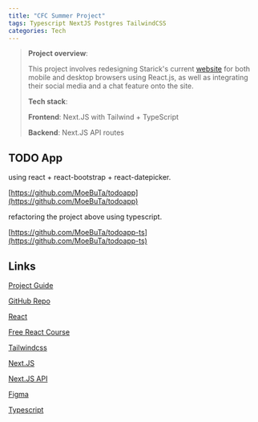 ```yaml
---
title: "CFC Summer Project"
tags: Typescript NextJS Postgres TailwindCSS
categories: Tech
---
```


>**Project overview**:
> 
> This project involves redesigning Starick's current [website](https://www.starick.org.au/) for both mobile and desktop browsers using React.js, as well as integrating their social media and a chat feature onto the site.
>
>**Tech stack**:
> 
>**Frontend**: Next.JS with Tailwind + TypeScript
> 
>**Backend**: Next.JS API routes



## TODO App

using react + react-bootstrap + react-datepicker.

[https://github.com/MoeBuTa/todoapp](https://github.com/MoeBuTa/todoapp)


refactoring the project above using typescript.

[https://github.com/MoeBuTa/todoapp-ts](https://github.com/MoeBuTa/todoapp-ts)


## Links

[Project Guide](https://codersforcauses.notion.site/Project-Guide-Summer-2023-24-441b84e233fb49408615c3db0c4aded5)

[GitHub Repo](https://github.com/codersforcauses/starick)

[React](https://react.dev/learn)

[Free React Course](https://scrimba.com/allcourses?price=free&topic=react)

[Tailwindcss](https://tailwindcss.com/)

[Next.JS](https://nextjs.org/docs)

[Next.JS API](https://nextjs.org/docs/pages/building-your-application/routing/api-routes)

[Figma]( https://www.figma.com/file/eNA06epSMBC9n79F4aF3Zs/Starick?type=design&node-id=0%3A286&mode=design&t=xswY503YxrO7zs0C-1)

[Typescript](https://www.tutorialspoint.com/typescript/typescript_basic_syntax.htm)

